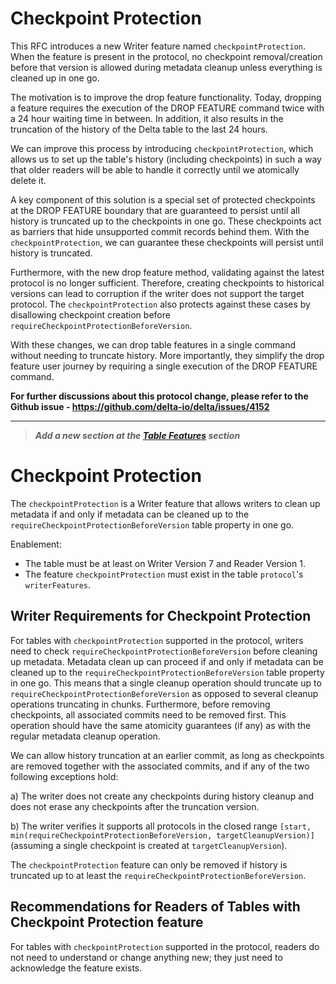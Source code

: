 # Checkpoint Protection

This RFC introduces a new Writer feature named `checkpointProtection`. When the feature is present in the protocol, no checkpoint removal/creation before that version is allowed during metadata cleanup unless everything is cleaned up in one go.

The motivation is to improve the drop feature functionality. Today, dropping a feature requires the execution of the DROP FEATURE command twice with a 24 hour waiting time in between. In addition, it also results in the truncation of the history of the Delta table to the last 24 hours.

We can improve this process by introducing `checkpointProtection`, which allows us to set up the table's history (including checkpoints) in such a way that older readers will be able to handle it correctly until we atomically delete it.

A key component of this solution is a special set of protected checkpoints at the DROP FEATURE boundary that are guaranteed to persist until all history is truncated up to the checkpoints in one go. These checkpoints act as barriers that hide unsupported commit
records behind them. With the `checkpointProtection`, we can guarantee these checkpoints will persist until history is truncated.

Furthermore, with the new drop feature method, validating against the latest protocol is no longer sufficient. Therefore, creating checkpoints to historical versions can lead to corruption if the writer does not support the target protocol. The `checkpointProtection` also protects against these cases by disallowing checkpoint creation before `requireCheckpointProtectionBeforeVersion`.

With these changes, we can drop table features in a single command without needing to truncate history. More importantly, they simplify the drop feature user journey by requiring a single execution of the DROP FEATURE command.

**For further discussions about this protocol change, please refer to the Github issue - https://github.com/delta-io/delta/issues/4152**

--------

> ***Add a new section at the [Table Features](https://github.com/delta-io/delta/blob/master/PROTOCOL.md#table-features) section***
# Checkpoint Protection

The `checkpointProtection` is a Writer feature that allows writers to clean up metadata if and only if metadata can be cleaned up to the `requireCheckpointProtectionBeforeVersion` table property in one go.

Enablement:
- The table must be at least on Writer Version 7 and Reader Version 1.
- The feature `checkpointProtection` must exist in the table `protocol`'s `writerFeatures`.

## Writer Requirements for Checkpoint Protection

For tables with `checkpointProtection` supported in the protocol, writers need to check `requireCheckpointProtectionBeforeVersion` before cleaning up metadata. Metadata clean up can proceed if and only if metadata can be cleaned up to the `requireCheckpointProtectionBeforeVersion` table property in one go. This means that a single cleanup operation should truncate up to `requireCheckpointProtectionBeforeVersion` as opposed to several cleanup operations truncating in chunks. Furthermore, before removing checkpoints, all associated commits need to be removed first. This operation should have the same atomicity guarantees (if any) as with the regular metadata cleanup operation.

We can allow history truncation at an earlier commit, as long as checkpoints are removed together with the associated commits, and if any of the two following exceptions hold:

a) The writer does not create any checkpoints during history cleanup and does not erase any checkpoints after the truncation version.

b) The writer verifies it supports all protocols in the closed range `[start, min(requireCheckpointProtectionBeforeVersion, targetCleanupVersion)]` (assuming a single checkpoint is created at `targetCleanupVersion`).

The `checkpointProtection` feature can only be removed if history is truncated up to at least the `requireCheckpointProtectionBeforeVersion`.

## Recommendations for Readers of Tables with Checkpoint Protection feature

For tables with `checkpointProtection` supported in the protocol, readers do not need to understand or change anything new; they just need to acknowledge the feature exists.